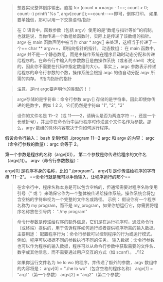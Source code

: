 > 想要实现整体倒序输出，直接
for (count = ==argc - 1==; count > 0; count--)
        printf("%s ", argv[count]);==count--==即可，倒序打印。
如果要单独倒，那可以用一下交换语句/指针

> 在 C 语言中，函数参数（包括 argv）使用的是“数组与指针等价”的机制。也就是说，当你传递一个数组给函数时，实际上是传递了该数组的指针。
argv 在 main 函数声明中被当作 char * argv[] 来处理，这相当于传递了一个== char ** argv==，即指向指针的指针。
动态数组：
在 main 函数中，argv 并不是一个静态数组，而是由操作系统在程序启动时动态分配和传递给程序的。在命令行中输入的参数数目是由操作系统（或者说 shell）决定的，因此你不需要在代码中指定数组的大小。
事实上，argc 参数表示传递给程序的命令行参数的个数，操作系统会根据 argc 的值自动分配 argv 所需的内存。
!!指向指针的指针

> 注意，是int argc要声明他的类型的！！

> argv存储的是字符串：命令行参数 argv[] 存储的是字符串，因此即使你传递的是数字，例如 1 2 3，它们仍然是字符串 "1", "2", "3"

> 设你的文件名是 11--2（或 11——2，请确认是否为两连字符 --，还是一个长破折号），并且你在命令行中运行程序时传递这个文件名作为参数。那么，argv 数组的具体内容取决于你如何运行程序。

假设命令行输入：
bash
复制代码
./program 11--2
argc 和 argv 的内容：
argc（命令行参数的数量）：argc 会等于 2。

第一个参数是程序的名称（argv[0]），
第二个参数是你传递给程序的文件名（argv[1]）。
argv（命令行参数数组）：

argv[0] 是程序本身的名称，比如 "./program"。
argv[1] 是你传递给程序的字符串 "11--2"。
==命令行就是我可以手动输入，让程序运行的那个==

> 在命令行中，程序名称本身是可以包含空格的，但通常需要对程序名称使用引号（" 或 '）来确保它作为一个整体被传递给操作系统。操作系统会将包含空格的字符串视为一个完整的文件名或路径。
示例：
假设你有一个程序名称为 my program，而不是 my_program，如果你想运行它，你需要将程序名称放在引号内：
"./my program"

> 命令行参数是传递给程序的额外信息，它们是在运行程序时，通过命令行（或终端）提供的，用于告诉程序如何运行或者提供程序所需的输入数据。
主要用途：
配置程序行为：命令行参数可以控制程序的行为或运行模式。例如，程序可以根据不同的参数执行不同的任务。
输入数据：命令行参数也可以作为程序的输入数据，程序可以从命令行参数中获取需要的文件名、数字或其他信息，而不需要通过用户交互的方式（如 scanf）。
./112
 
 > 如果你运行文件名为 he lo wo 的程序，并传递了额外的参数，argv 数组中的内容将是：
argv[0] = "./he lo wo"（包含空格的程序名称）
argv[1] = "arg1"（第一个参数）
argv[2] = "arg2"（第二个参数）